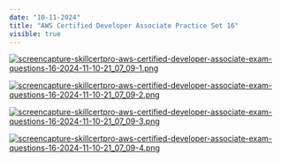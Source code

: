```yaml
---
date: "10-11-2024"
title: "AWS Certified Developer Associate Practice Set 16"
visible: true
---
```

<a href="/blog/images/screencapture-skillcertpro-aws-certified-developer-associate-exam-questions-16-2024-11-10-21_07_09-1.png" target="_blank"><img src="/blog/images/screencapture-skillcertpro-aws-certified-developer-associate-exam-questions-16-2024-11-10-21_07_09-1.png" alt="screencapture-skillcertpro-aws-certified-developer-associate-exam-questions-16-2024-11-10-21_07_09-1.png" /></a>

<a href="/blog/images/screencapture-skillcertpro-aws-certified-developer-associate-exam-questions-16-2024-11-10-21_07_09-2.png" target="_blank"><img src="/blog/images/screencapture-skillcertpro-aws-certified-developer-associate-exam-questions-16-2024-11-10-21_07_09-2.png" alt="screencapture-skillcertpro-aws-certified-developer-associate-exam-questions-16-2024-11-10-21_07_09-2.png" /></a>

<a href="/blog/images/screencapture-skillcertpro-aws-certified-developer-associate-exam-questions-16-2024-11-10-21_07_09-3.png" target="_blank"><img src="/blog/images/screencapture-skillcertpro-aws-certified-developer-associate-exam-questions-16-2024-11-10-21_07_09-3.png" alt="screencapture-skillcertpro-aws-certified-developer-associate-exam-questions-16-2024-11-10-21_07_09-3.png" /></a>

<a href="/blog/images/screencapture-skillcertpro-aws-certified-developer-associate-exam-questions-16-2024-11-10-21_07_09-4.png" target="_blank"><img src="/blog/images/screencapture-skillcertpro-aws-certified-developer-associate-exam-questions-16-2024-11-10-21_07_09-4.png" alt="screencapture-skillcertpro-aws-certified-developer-associate-exam-questions-16-2024-11-10-21_07_09-4.png" /></a>
